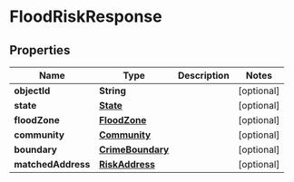 

# FloodRiskResponse


## Properties

Name | Type | Description | Notes
------------ | ------------- | ------------- | -------------
**objectId** | **String** |  |  [optional]
**state** | [**State**](State.md) |  |  [optional]
**floodZone** | [**FloodZone**](FloodZone.md) |  |  [optional]
**community** | [**Community**](Community.md) |  |  [optional]
**boundary** | [**CrimeBoundary**](CrimeBoundary.md) |  |  [optional]
**matchedAddress** | [**RiskAddress**](RiskAddress.md) |  |  [optional]



